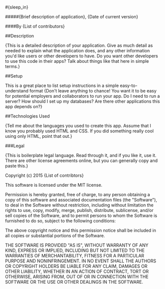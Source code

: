 #{sleep_in}

#####{Brief description of application}, {Date of current version}

####By {List of contributors}

##Description

{This is a detailed description of your application. Give as much detail as needed to explain what the application does, and any other information you'd like users or other developers to have. Do you want other developers to use this code in their apps? Talk about things like that here in simple terms.}

##Setup

This is a great place
to list setup instructions
in a simple
easy-to-understand
format
{Don't leave anything to chance! You want it to be easy for potential employers and collaborators to run your app. Do I need to run a server? How should I set up my databases? Are there other applications this app depends on?}

##Technologies Used

{Tell me about the languages you used to create this app. Assume that I know you probably used HTML and CSS. If you did something really cool using only HTML, point that out.}

###Legal

{This is boilerplate legal language. Read through it, and if you like it, use it. There are other license agreements online, but you can generally copy and paste this.}

Copyright (c) 2015 {List of contribtors}

This software is licensed under the MIT license.

Permission is hereby granted, free of charge, to any person obtaining a copy of this software and associated documentation files (the "Software"), to deal in the Software without restriction, including without limitation the rights to use, copy, modify, merge, publish, distribute, sublicense, and/or sell copies of the Software, and to permit persons to whom the Software is furnished to do so, subject to the following conditions:

The above copyright notice and this permission notice shall be included in all copies or substantial portions of the Software.

THE SOFTWARE IS PROVIDED "AS IS", WITHOUT WARRANTY OF ANY KIND, EXPRESS OR IMPLIED, INCLUDING BUT NOT LIMITED TO THE WARRANTIES OF MERCHANTABILITY, FITNESS FOR A PARTICULAR PURPOSE AND NONINFRINGEMENT. IN NO EVENT SHALL THE AUTHORS OR COPYRIGHT HOLDERS BE LIABLE FOR ANY CLAIM, DAMAGES OR OTHER LIABILITY, WHETHER IN AN ACTION OF CONTRACT, TORT OR OTHERWISE, ARISING FROM, OUT OF OR IN CONNECTION WITH THE SOFTWARE OR THE USE OR OTHER DEALINGS IN THE SOFTWARE.
